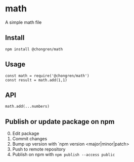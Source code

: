 # math

A simple math file

## Install

```
npm install @chongren/math

```

## Usage

```
const math = require('@chongren/math')
const result = math.add(1,1)

```

## API

`math.add(...numbers)`


## Publish or update package on npm

0. Edit package
0. Commit changes
0. Bump up version with `npm version <major|minor|patch>
0. Push to remote repository
0. Publish on npm with `npm publish --access public`